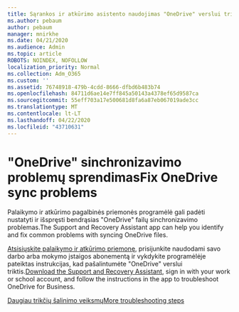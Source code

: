```yaml
---
title: Sąrankos ir atkūrimo asistento naudojimas "OneDrive" verslui trikčių diagnostika
ms.author: pebaum
author: pebaum
manager: mnirkhe
ms.date: 04/21/2020
ms.audience: Admin
ms.topic: article
ROBOTS: NOINDEX, NOFOLLOW
localization_priority: Normal
ms.collection: Adm_O365
ms.custom: ''
ms.assetid: 76748918-479b-4cdd-8666-dfbd6b483b74
ms.openlocfilehash: 84711d6ae14e7ff845a50143a4378ef65d9587ca
ms.sourcegitcommit: 55eff703a17e500681d8fa6a87eb067019ade3cc
ms.translationtype: MT
ms.contentlocale: lt-LT
ms.lasthandoff: 04/22/2020
ms.locfileid: "43710631"
---
```

# <a name="fix-onedrive-sync-problems"></a><span data-ttu-id="d77d8-102">"OneDrive" sinchronizavimo problemų sprendimas</span><span class="sxs-lookup"><span data-stu-id="d77d8-102">Fix OneDrive sync problems</span></span>

<span data-ttu-id="d77d8-103">Palaikymo ir atkūrimo pagalbinės priemonės programėlė gali padėti nustatyti ir išspręsti bendrąsias "OneDrive" failų sinchronizavimo problemas.</span><span class="sxs-lookup"><span data-stu-id="d77d8-103">The Support and Recovery Assistant app can help you identify and fix common problems with syncing OneDrive files.</span></span> 
  
<span data-ttu-id="d77d8-104">[Atsisiųskite palaikymo ir atkūrimo priemonę](https://aka.ms/sara), prisijunkite naudodami savo darbo arba mokymo įstaigos abonementą ir vykdykite programėlėje pateiktas instrukcijas, kad pašalintumėte "OneDrive" verslui triktis.</span><span class="sxs-lookup"><span data-stu-id="d77d8-104">[Download the Support and Recovery Assistant](https://aka.ms/sara), sign in with your work or school account, and follow the instructions in the app to troubleshoot OneDrive for Business.</span></span> 
  
[<span data-ttu-id="d77d8-105">Daugiau trikčių šalinimo veiksmų</span><span class="sxs-lookup"><span data-stu-id="d77d8-105">More troubleshooting steps</span></span>](https://go.microsoft.com/fwlink/?linkid=872097)
  

